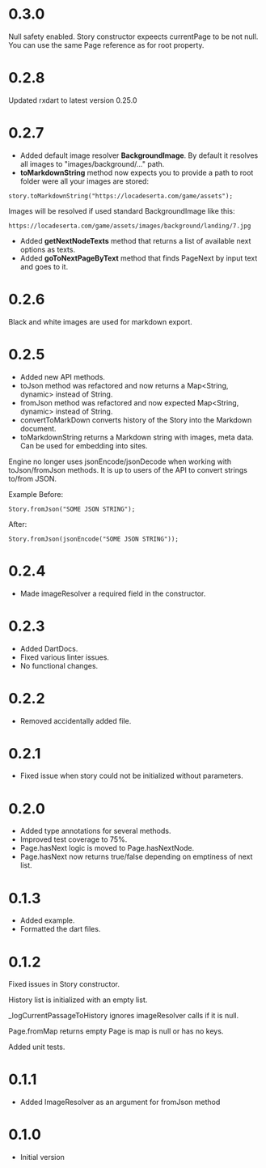 # 0.3.0
Null safety enabled.
Story constructor expeects currentPage to be not null. You can use the same Page reference as for root property.

# 0.2.8

Updated rxdart to latest version 0.25.0

# 0.2.7
- Added default image resolver **BackgroundImage**. By default it resolves all images to "images/background/..." path.
- **toMarkdownString** method now expects you to provide a path to root folder were all your images are stored:
```
story.toMarkdownString("https://locadeserta.com/game/assets");
```

Images will be resolved if used standard BackgroundImage like this:
```
https://locadeserta.com/game/assets/images/background/landing/7.jpg
```
- Added **getNextNodeTexts** method that returns a list of available next options as texts.
- Added **goToNextPageByText** method that finds PageNext by input text and goes to it.


# 0.2.6
Black and white images are used for markdown export.

# 0.2.5
- Added new API methods.
- toJson method was refactored and now returns a Map<String, dynamic> instead of String.
- fromJson method was refactored and now expected Map<String, dynamic> instead of String.
- convertToMarkDown converts history of the Story into the Markdown document.
- toMarkdownString returns a Markdown string with images, meta data. Can be used for embedding into sites.

Engine no longer uses jsonEncode/jsonDecode when working with toJson/fromJson methods. It is up to users of the API to convert strings to/from JSON.

Example
Before:
```
Story.fromJson("SOME JSON STRING");
```
After:
```
Story.fromJson(jsonEncode("SOME JSON STRING"));
```

# 0.2.4
- Made imageResolver a required field in the constructor.

# 0.2.3
- Added DartDocs.
- Fixed various linter issues.
- No functional changes.

# 0.2.2

- Removed accidentally added file.

# 0.2.1

- Fixed issue when story could not be initialized without parameters.

# 0.2.0

- Added type annotations for several methods.
- Improved test coverage to 75%.
- Page.hasNext logic is moved to Page.hasNextNode.
- Page.hasNext now returns true/false depending on emptiness of next list.

# 0.1.3

- Added example.
- Formatted the dart files.

# 0.1.2

Fixed issues in Story constructor.

History list is initialized with an empty list.

_logCurrentPassageToHistory ignores imageResolver calls if it is null.

Page.fromMap returns empty Page is map is null or has no keys.

Added unit tests.

# 0.1.1

- Added ImageResolver as an argument for fromJson method

# 0.1.0

- Initial version